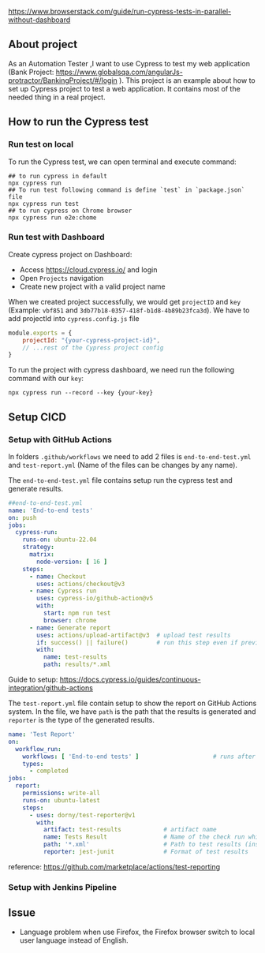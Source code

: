 https://www.browserstack.com/guide/run-cypress-tests-in-parallel-without-dashboard

## About project
As an Automation Tester ,I want to use Cypress to test my web application (Bank Project: https://www.globalsqa.com/angularJs-protractor/BankingProject/#/login
). This project is an example about how to set up Cypress project to test a web application. It contains most of the needed thing in a real project.
## How to run the Cypress test

### Run test on local
To run the Cypress test, we can open terminal and execute command:
```shell
## to run cypress in default
npx cypress run
## To run test following command is define `test` in `package.json` file
npx cypress run test
## to run cypress on Chrome browser
npx cypress run e2e:chome

```

### Run test with Dashboard

Create cypress project on Dashboard:

- Access https://cloud.cypress.io/ and login
- Open `Projects` navigation
- Create new project with a valid project name

When we created project successfully, we would get `projectID` and `key` (Example: `vbf851`
and `3db77b18-0357-418f-b1d8-4b89b23fca3d`).
We have to add projectId into `cypress.config.js` file

```js
module.exports = {
    projectId: "{your-cypress-project-id}",
    // ...rest of the Cypress project config
}
```
To run the project with cypress dashboard, we need run the following command with our `key`:
```shell
npx cypress run --record --key {your-key}
```

## Setup CICD

### Setup with GitHub Actions
In folders `.github/workflows` we need to add 2 files is `end-to-end-test.yml` and `test-report.yml` (Name of the files can be changes by any name).

The `end-to-end-test.yml` file contains setup run the cypress test and generate results. 
```yaml
##end-to-end-test.yml
name: 'End-to-end tests'
on: push
jobs:
  cypress-run:
    runs-on: ubuntu-22.04
    strategy:
      matrix:
        node-version: [ 16 ]
    steps:
      - name: Checkout
        uses: actions/checkout@v3
      - name: Cypress run
        uses: cypress-io/github-action@v5
        with:
          start: npm run test
          browser: chrome
      - name: Generate report
        uses: actions/upload-artifact@v3  # upload test results
        if: success() || failure()        # run this step even if previous step failed
        with:
          name: test-results
          path: results/*.xml


```
Guide to setup: https://docs.cypress.io/guides/continuous-integration/github-actions

The `test-report.yml` file contain setup to show the report on GitHub Actions system. In the file, we have `path` is the path that the results is generated and `reporter` is the type of the generated results.

```yaml
name: 'Test Report'
on:
  workflow_run:
    workflows: [ 'End-to-end tests' ]                     # runs after 'End-to-end tests' workflow
    types:
      - completed
jobs:
  report:
    permissions: write-all
    runs-on: ubuntu-latest
    steps:
      - uses: dorny/test-reporter@v1
        with:
          artifact: test-results            # artifact name
          name: Tests Result                # Name of the check run which will be created
          path: '*.xml'                     # Path to test results (inside artifact .zip)
          reporter: jest-junit              # Format of test results
```

reference: https://github.com/marketplace/actions/test-reporting

### Setup with Jenkins Pipeline


## Issue

- Language problem when use Firefox, the Firefox browser switch to local user language instead of English.
